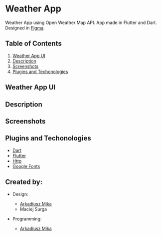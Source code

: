 # Weather App

Weather App using Open Weather Map API. App made in Flutter and Dart. Designed in [Figma](https://www.figma.com/file/QM4OIZCi2XHpcD94S7nVMv/Weather-app?node-id=1%3A2).

## Table of Contents
1. [Weather App UI](#weather-app-ui)
2. [Description](#description)
3. [Screenshots](#screenshots)
4. [Plugins and Techonologies](#plugins)

<a name="weather-app-ui"></a>
## Weather App UI

<a name="description"></a>
## Description

<a name="screenshots"></a>
## Screenshots

<a name="plugins"></a>
## Plugins and Techonologies
* [Dart](https://dart.dev/) 
* [Flutter](https://flutter.dev/) 
* [Http](https://pub.dev/packages/http)
* [Google Fonts](https://pub.dev/packages/google_fonts)

## Created by:
* Design: 
  * [Arkadiusz Mika](https://github.com/Arkadiusz4)
  * Maciej Surga

* Programming:
  *  [Arkadiusz Mika](https://github.com/Arkadiusz4)
